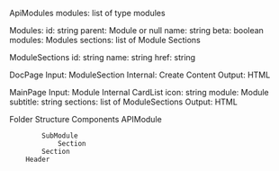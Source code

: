 ApiModules
	modules: list of type modules


Modules:
	id: string
	parent: Module or null
	name: string
	beta: boolean
	modules: Modules
	sections: list of Module Sections

ModuleSections
	id: string
	name: string
	href: string


DocPage
	Input: ModuleSection
	Internal:
		Create Content
	Output: HTML

MainPage
	Input: Module
	Internal
		CardList
			icon: string
			module: Module
			subtitle: string
			sections: list of ModuleSections
	Output: HTML


Folder Structure
	Components
		APIModule
			
			SubModule
				Section
			Section
		Header


